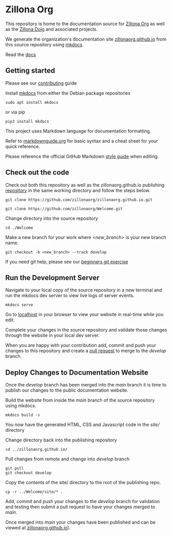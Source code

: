 # Zillona Org

This repository is home to the documentation source for 
[Zillona Org](https://www.zillona.org/) as well as the 
[Zillona Dojo](https://dojo.zillona.org/) and associated projects.

We generate the organization's documentation site 
[zillonaorg.github.io](https://zillonaorg.github.io) from this source repository 
using [mkdocs](https://www.mkdocs.org/).

Read the [docs](https://zillonaorg.github.io)

## Getting started

Please see our [contributing](https://zillonaorg.github.io/contributing/) guide

Install [mkdocs](https://www.mkdocs.org/) from either the Debian package 
repositories

```
sudo apt install mkdocs
```

or via pip

```
pip3 install mkdocs
```

This project uses Markdown language for documentation formatting.

Refer to [markdownguide.org](https://www.markdownguide.org/) for basic syntax 
and a cheat sheet for your quick reference.

Please reference the official GitHub Markdown 
[style guide](https://google.github.io/styleguide/docguide/style.html) 
when editing.

## Check out the code

Check out both this repository as well as the zillonaorg.github.io publishing
[repository](https://github.com/zillonaorg/zillonaorg.github.io) in the same 
working directory and follow the steps below.

```
git clone https://github.com/zillonaorg/zillonaorg.github.io.git
```

```
git clone https://github.com/zillonaorg/Welcome.git
```

Change directory into the source repository

```
cd ./Welcome
```

Make a new branch for your work where _<new_branch>_ is your new branch name.

```
git checkout -b <new_branch> --track develop
```

If you need git help, please see our 
[beginners git exercise](https://zillonaorg.github.io/git_exercise-1/)

## Run the Development Server

Navigate to your local copy of the source repository in a new terminal and run 
the mkdocs dev server to view live logs of server events.

```
mkdocs serve
```

Go to [localhost](http://127.0.0.1:8000) in your browser to view your website in 
real-time while you edit.

Complete your changes in the source repository and validate those changes
through the website in your local dev server.

When you are happy with your contribution add, commit and push your changes to 
this repository and create a 
[pull request](https://docs.github.com/en/pull-requests/collaborating-with-pull-requests/proposing-changes-to-your-work-with-pull-requests/creating-a-pull-request)
to merge to the _develop_ branch.

## Deploy Changes to Documentation Website

Once the _develop_ branch has been merged into the _main_ branch it is time to 
publish our changes to the public documentation website.

Build the website from inside the _main_ branch of the source repository using
mkdocs.

```
mkdocs build -s
```

You now have the generated HTML, CSS and Javascript code in the _site/_
directory

Change directory back into the publishing repository

```
cd ../zillonaorg.github.io/
```

Pull changes from remote and change into _develop_ branch

```
git pull
git checkout develop
```

Copy the contents of the site/ directory to the root of the publishing repo.

```
cp -r ../Welcome/site/* .
```

Add, commit and push your changes to the _develop_ branch for validation and
testing then submit a pull request to have your changes merged to _main_.

Once merged into _main_ your changes have been published and can be viewed at
[zillonaorg.github.io](https://zillonaorg.github.io/)).
